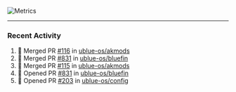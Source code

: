 ![Metrics](https://metrics.lecoq.io/KyleGospo?template=classic&base=header%2C%20activity%2C%20community%2C%20repositories%2C%20metadata&base.indepth=false&base.hireable=false&base.skip=false&config.timezone=America%2FLos_Angeles)

---
### Recent Activity
<!--START_SECTION:activity-->
1. 🎉 Merged PR [#116](https://github.com/ublue-os/akmods/pull/116) in [ublue-os/akmods](https://github.com/ublue-os/akmods)
2. 🎉 Merged PR [#831](https://github.com/ublue-os/bluefin/pull/831) in [ublue-os/bluefin](https://github.com/ublue-os/bluefin)
3. 🎉 Merged PR [#115](https://github.com/ublue-os/akmods/pull/115) in [ublue-os/akmods](https://github.com/ublue-os/akmods)
4. 💪 Opened PR [#831](https://github.com/ublue-os/bluefin/pull/831) in [ublue-os/bluefin](https://github.com/ublue-os/bluefin)
5. 💪 Opened PR [#203](https://github.com/ublue-os/config/pull/203) in [ublue-os/config](https://github.com/ublue-os/config)
<!--END_SECTION:activity-->
